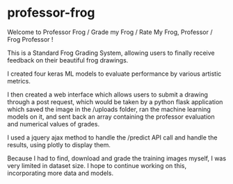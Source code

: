 # professor-frog

Welcome to Professor Frog / Grade my Frog / Rate My Frog, Professor / Frog Professor !

This is a Standard Frog Grading System, allowing users to finally receive feedback on their beautiful frog drawings.

I created four keras ML models to evaluate performance by various artistic metrics.

I then created a web interface which allows users to submit a drawing through a post request, which would be taken by a python flask application which saved the image in the /uploads folder, ran the machine learning models on it, and sent back an array containing the professor evaluation and numerical values of grades.

I used a jquery ajax method to handle the /predict API call and handle the results, using plotly to display them. 

Because I had to find, download and grade the training images myself, I was very limited in dataset size. I hope to continue working on this, incorporating more data and models.
